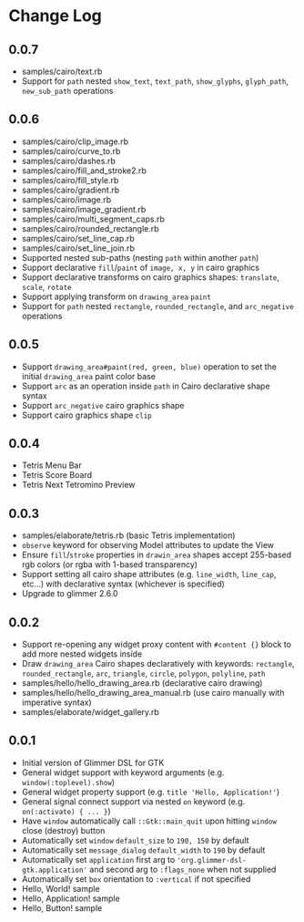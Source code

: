 # Change Log

## 0.0.7

- samples/cairo/text.rb
- Support for `path` nested `show_text`, `text_path`, `show_glyphs`, `glyph_path`, `new_sub_path` operations

## 0.0.6

- samples/cairo/clip_image.rb
- samples/cairo/curve_to.rb
- samples/cairo/dashes.rb
- samples/cairo/fill_and_stroke2.rb
- samples/cairo/fill_style.rb
- samples/cairo/gradient.rb
- samples/cairo/image.rb
- samples/cairo/image_gradient.rb
- samples/cairo/multi_segment_caps.rb
- samples/cairo/rounded_rectangle.rb
- samples/cairo/set_line_cap.rb
- samples/cairo/set_line_join.rb
- Supported nested sub-paths (nesting `path` within another `path`)
- Support declarative `fill`/`paint` of `image, x, y` in cairo graphics
- Support declarative transforms on cairo graphics shapes: `translate`, `scale`, `rotate`
- Support applying transform on `drawing_area` `paint`
- Support for `path` nested `rectangle`, `rounded_rectangle`, and `arc_negative` operations

## 0.0.5

- Support `drawing_area#paint(red, green, blue)` operation to set the initial `drawing_area` paint color base
- Support `arc` as an operation inside `path` in Cairo declarative shape syntax
- Support `arc_negative` cairo graphics shape
- Support cairo graphics shape `clip`

## 0.0.4

- Tetris Menu Bar
- Tetris Score Board
- Tetris Next Tetromino Preview

## 0.0.3

- samples/elaborate/tetris.rb (basic Tetris implementation)
- `observe` keyword for observing Model attributes to update the View
- Ensure `fill`/`stroke` properties in `drawin_area` shapes accept 255-based rgb colors (or rgba with 1-based transparency)
- Support setting all cairo shape attributes (e.g. `line_width`, `line_cap`, etc...) with declarative syntax (whichever is specified)
- Upgrade to glimmer 2.6.0

## 0.0.2

- Support re-opening any widget proxy content with `#content {}` block to add more nested widgets inside
- Draw `drawing_area` Cairo shapes declaratively with keywords: `rectangle`, `rounded_rectangle`, `arc`, `triangle`, `circle`, `polygon`, `polyline`, `path`
- samples/hello/hello_drawing_area.rb (declarative cairo drawing)
- samples/hello/hello_drawing_area_manual.rb (use cairo manually with imperative syntax)
- samples/elaborate/widget_gallery.rb

## 0.0.1

- Initial version of Glimmer DSL for GTK
- General widget support with keyword arguments (e.g. `window(:toplevel).show`)
- General widget property support (e.g. `title 'Hello, Application!'`)
- General signal connect support via nested `on` keyword (e.g. `on(:activate) { ... }`)
- Have `window` automatically call `::Gtk::main_quit` upon hitting `window` close (destroy) button
- Automatically set `window` `default_size` to `190, 150` by default
- Automatically set `message_dialog` `default_width` to `190` by default
- Automatically set `application` first arg to `'org.glimmer-dsl-gtk.application'` and second arg to `:flags_none` when not supplied
- Automatically set `box` orientation to `:vertical` if not specified
- Hello, World! sample
- Hello, Application! sample
- Hello, Button! sample
